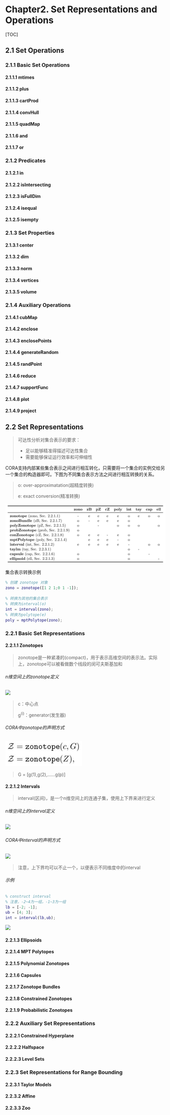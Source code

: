 # Chapter2. Set Representations and Operations

[TOC]



## 2.1 Set Operations

### 2.1.1 Basic Set Operations

#### 2.1.1.1 mtimes



#### 2.1.1.2 plus



#### 2.1.1.3 cartProd



#### 2.1.1.4 convHull



#### 2.1.1.5 quadMap



#### 2.1.1.6 and



#### 2.1.1.7 or



### 2.1.2 Predicates

#### 2.1.2.1 in



#### 2.1.2.2 isIntersecting



#### 2.1.2.3 isFullDim



#### 2.1.2.4 isequal



#### 2.1.2.5 isempty



### 2.1.3 Set Properties

#### 2.1.3.1 center



#### 2.1.3.2 dim



#### 2.1.3.3 norm



#### 2.1.3.4 vertices



#### 2.1.3.5 volume



### 2.1.4 Auxiliary Operations

#### 2.1.4.1 cubMap



#### 2.1.4.2 enclose



#### 2.1.4.3 enclosePoints



#### 2.1.4.4 generateRandom



#### 2.1.4.5 randPoint



#### 2.1.4.6 reduce



#### 2.1.4.7 supportFunc



#### 2.1.4.8 plot



#### 2.1.4.9 project



## 2.2 Set Representations

> 可达性分析对集合表示的要求：
>
> - 足以能够精准得描述可达性集合
> - 需要能够保证运行效率和可伸缩性



CORA支持内部某些集合表示之间进行相互转化，只需要将一个集合的实例交给另一个集合的构造器即可。下图为不同集合表示方法之间进行相互转换的关系。

> o: over-approximatation(超精度转换)
>
> e: exact conversion(精准转换)

![](pics/pic2-1.jpg)



集合表示转换示例

```matlab
% 创建 zonotope 对象
zono = zonotope([1 2 1;0 1 -1]);

% 转换为其他的集合表示
% 转换为interval(o)
int = interval(zono);
% 转换为polytope(e)
poly = mptPolytope(zono);
```



### 2.2.1 Basic Set Representations

#### 2.2.1.1 Zonotopes

> zonotope是一种紧凑的(compact)，用于表示高维空间的表示法。实际上，zonotope可以被看做数个线段的闵可夫斯基加和



###### n维空间上的zonotope定义

![](\pics\pic2-2.jpg)

> c：中心点
>
> g<sup>(i)</sup>：generator(发生器)



###### CORA中zonotope的声明方式

![](pics\pic2-3.jpg)

> G = [g(1),g(2),......g(p)]



#### 2.2.1.2 Intervals

> interval(区间)，是一个n维空间上的连通子集，使用上下界来进行定义



###### n维空间上的interval定义

![](E:pics\pic_interval_1.jpg)



###### CORA中interval的声明方式

![](E:pics\pic_interval_2.jpg)

> 注意，上下界均可以不止一个，以便表示不同维度中的interval



###### 示例

```matlab
% construct interval 
% 注意，-2~4为一组，-1~3为一组
lb = [-2; -1];
ub = [4; 3];
int = interval(lb,ub);
```

![](E:pics\pic_interval_3.jpg)



#### 2.2.1.3 Ellipsoids



#### 2.2.1.4 MPT Polytopes



#### 2.2.1.5 Polynomial Zonotopes



#### 2.2.1.6 Capsules



#### 2.2.1.7 Zonotope Bundles



#### 2.2.1.8 Constrained Zonotopes



#### 2.2.1.9 Probabilistic Zonotopes



### 2.2.2 Auxiliary Set Representations

#### 2.2.2.1 Constrained Hyperplane

#### 2.2.2.2 Halfspace

#### 2.2.2.3 Level Sets

### 2.2.3 Set Representations for Range Bounding

#### 2.2.3.1 Taylor Models

#### 2.2.3.2 Affine

#### 2.2.3.3 Zoo